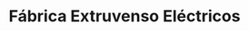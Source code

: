 ---
title: "Fábrica Extruvenso Eléctricos"
url: /caracas/fabrica-extruvenso-electricos/
shop: Elektrisch
---